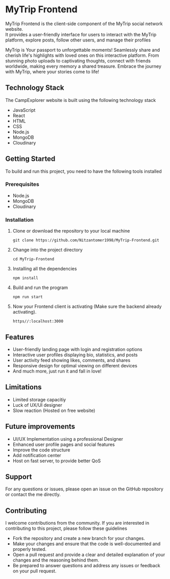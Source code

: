 <h1>MyTrip Frontend</h1>
<p>
   MyTrip Frontend is the client-side component of the MyTrip social network website.</br>
   It provides a user-friendly interface for users to interact with the MyTrip platform, explore posts, follow other users, and manage their profiles

   MyTrip is Your passport to unforgettable moments! Seamlessly share and cherish life's highlights with loved ones on this interactive platform. From stunning photo uploads to
   captivating thoughts, connect with friends worldwide, making every memory a shared treasure. Embrace the journey with MyTrip, where your stories come to life!
</p>

<h2>Technology Stack</h2>
<p>The CampExplorer website is built using the following technology stack</p>
<ul>
   <li>JavaScript</li>
   <li>React</li>
   <li>HTML</li>
   <li>CSS</li>
   <li>Node.js</li>
   <li>MongoDB</li>
   <li>Cloudinary</li>
</ul>

<h2>Getting Started</h2>
<p>To build and run this project, you need to have the following tools installed</p>

<h3>Prerequisites</h3>
<ul>
   <li>Node.js</li>
   <li>MongoDB</li>
   <li>Cloudinary</li>
</ul>

<h3>Installation</h3>
<ol>
   <li>
      Clone or download the repository to your local machine
      <pre><code>git clone https://github.com/Nitzantomer1998/MyTrip-Frontend.git</code></pre>
   </li>
   <li>
    Change into the project directory
    <pre><code>cd MyTrip-Frontend</code></pre>
   </li>
   <li>
     Installing all the dependencies
     <pre><code>npm install</code></pre>
   </li>
   <li>
     Build and run the program
     <pre><code>npm run start</code></pre>
   </li>
   <li>
     Now your Frontend client is activating (Make sure the backend already activating).
     <pre><code>https//:localhost:3000</code></pre>
   </li>
</ol>

<h2>Features</h2>
<ul>
   <li>User-friendly landing page with login and registration options</li>
   <li>Interactive user profiles displaying bio, statistics, and posts</li>
   <li>User activity feed showing likes, comments, and shares</li>
   <li>Responsive design for optimal viewing on different devices</li>
   <li>And much more, just run it and fall in love!</li>
</ul>

<h2>Limitations</h2>
<ul>
   <li>Limited storage capacitiy</li>
   <li>Luck of UX/UI designer</li>
   <li>Slow reaction (Hosted on free website)</li>
</ul>

<h2>Future improvements</h2>
<ul>
   <li>UI/UX Implementation using a professional Designer</li>
   <li>Enhanced user profile pages and social features</li>
   <li>Improve the code structure</li>
   <li>Add notification center</li>
   <li>Host on fast server, to provide better QoS</li>
</ul>

<h2>Support</h2>
<p>For any questions or issues, please open an issue on the GitHub repository or contact the me directly.</p>

<h2>Contributing</h2>
<p>I welcome contributions from the community. If you are interested in contributing to this project, please follow these guidelines</p>
<ul>
   <li>Fork the repository and create a new branch for your changes.</li>
   <li>Make your changes and ensure that the code is well-documented and properly tested.</li>
   <li>Open a pull request and provide a clear and detailed explanation of your changes and the reasoning behind them.</li>
   <li>Be prepared to answer questions and address any issues or feedback on your pull request.</li>
</ul>
